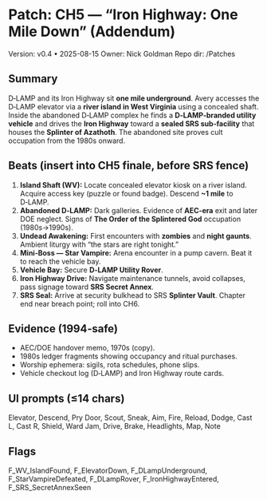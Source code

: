# Patch: CH5 — “Iron Highway: One Mile Down” (Addendum)
Version: v0.4 • 2025-08-15
Owner: Nick Goldman
Repo dir: /Patches

## Summary
D‑LAMP and its Iron Highway sit **one mile underground**. Avery accesses the D‑LAMP elevator via a **river island in West Virginia** using a concealed shaft. Inside the abandoned D‑LAMP complex he finds a **D‑LAMP‑branded utility vehicle** and drives the **Iron Highway** toward a **sealed SRS sub‑facility** that houses the **Splinter of Azathoth**. The abandoned site proves cult occupation from the 1980s onward.

## Beats (insert into CH5 finale, before SRS fence)
1) **Island Shaft (WV):** Locate concealed elevator kiosk on a river island. Acquire access key (puzzle or found badge). Descend **~1 mile** to D‑LAMP.  
2) **Abandoned D‑LAMP:** Dark galleries. Evidence of **AEC‑era** exit and later DOE neglect. Signs of **The Order of the Splintered God** occupation (1980s→1990s).  
3) **Undead Awakening:** First encounters with **zombies** and **night gaunts**. Ambient liturgy with “the stars are right tonight.”  
4) **Mini‑Boss — Star Vampire:** Arena encounter in a pump cavern. Beat it to reach the vehicle bay.  
5) **Vehicle Bay:** Secure **D‑LAMP Utility Rover**.  
6) **Iron Highway Drive:** Navigate maintenance tunnels, avoid collapses, pass signage toward **SRS Secret Annex**.  
7) **SRS Seal:** Arrive at security bulkhead to SRS **Splinter Vault**. Chapter end near breach point; roll into CH6.

## Evidence (1994‑safe)
- AEC/DOE handover memo, 1970s (copy).  
- 1980s ledger fragments showing occupancy and ritual purchases.  
- Worship ephemera: sigils, rota schedules, phone slips.  
- Vehicle checkout log (D‑LAMP) and Iron Highway route cards.

## UI prompts (≤14 chars)
Elevator, Descend, Pry Door, Scout, Sneak, Aim, Fire, Reload, Dodge, Cast L, Cast R, Shield, Ward Jam, Drive, Brake, Headlights, Map, Note

## Flags
F_WV_IslandFound, F_ElevatorDown, F_DLampUnderground, F_StarVampireDefeated, F_DLampRover, F_IronHighwayEntered, F_SRS_SecretAnnexSeen
